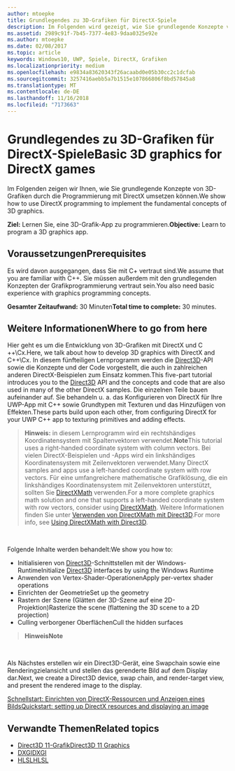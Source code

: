 ```yaml
---
author: mtoepke
title: Grundlegendes zu 3D-Grafiken für DirectX-Spiele
description: Im Folgenden wird gezeigt, wie Sie grundlegende Konzepte von 3D-Grafiken durch die Programmierung mit DirectX umsetzen können.
ms.assetid: 2989c91f-7b45-7377-4e83-9daa0325e92e
ms.author: mtoepke
ms.date: 02/08/2017
ms.topic: article
keywords: Windows10, UWP, Spiele, DirectX, Grafiken
ms.localizationpriority: medium
ms.openlocfilehash: e9834a83620343f26acaabd0e05b30cc2c1dcfab
ms.sourcegitcommit: 3257416aebb5a7b1515e107866806f8bd57845a8
ms.translationtype: MT
ms.contentlocale: de-DE
ms.lasthandoff: 11/16/2018
ms.locfileid: "7173663"
---
```

# <a name="basic-3d-graphics-for-directx-games"></a><span data-ttu-id="b3f38-104">Grundlegendes zu 3D-Grafiken für DirectX-Spiele</span><span class="sxs-lookup"><span data-stu-id="b3f38-104">Basic 3D graphics for DirectX games</span></span>



<span data-ttu-id="b3f38-105">Im Folgenden zeigen wir Ihnen, wie Sie grundlegende Konzepte von 3D-Grafiken durch die Programmierung mit DirectX umsetzen können.</span><span class="sxs-lookup"><span data-stu-id="b3f38-105">We show how to use DirectX programming to implement the fundamental concepts of 3D graphics.</span></span>

<span data-ttu-id="b3f38-106">**Ziel:** Lernen Sie, eine 3D-Grafik-App zu programmieren.</span><span class="sxs-lookup"><span data-stu-id="b3f38-106">**Objective:** Learn to program a 3D graphics app.</span></span>

## <a name="prerequisites"></a><span data-ttu-id="b3f38-107">Voraussetzungen</span><span class="sxs-lookup"><span data-stu-id="b3f38-107">Prerequisites</span></span>


<span data-ttu-id="b3f38-108">Es wird davon ausgegangen, dass Sie mit C+ vertraut sind.</span><span class="sxs-lookup"><span data-stu-id="b3f38-108">We assume that you are familiar with C++.</span></span> <span data-ttu-id="b3f38-109">Sie müssen außerdem mit den grundlegenden Konzepten der Grafikprogrammierung vertraut sein.</span><span class="sxs-lookup"><span data-stu-id="b3f38-109">You also need basic experience with graphics programming concepts.</span></span>

<span data-ttu-id="b3f38-110">**Gesamter Zeitaufwand:** 30 Minuten</span><span class="sxs-lookup"><span data-stu-id="b3f38-110">**Total time to complete:** 30 minutes.</span></span>

## <a name="where-to-go-from-here"></a><span data-ttu-id="b3f38-111">Weitere Informationen</span><span class="sxs-lookup"><span data-stu-id="b3f38-111">Where to go from here</span></span>


<span data-ttu-id="b3f38-112">Hier geht es um die Entwicklung von 3D-Grafiken mit DirectX und C ++\\Cx.</span><span class="sxs-lookup"><span data-stu-id="b3f38-112">Here, we talk about how to develop 3D graphics with DirectX and C++\\Cx.</span></span> <span data-ttu-id="b3f38-113">In diesem fünfteiligen Lernprogramm werden die [Direct3D](https://msdn.microsoft.com/library/windows/desktop/hh309466)-API sowie die Konzepte und der Code vorgestellt, die auch in zahlreichen anderen DirectX-Beispielen zum Einsatz kommen.</span><span class="sxs-lookup"><span data-stu-id="b3f38-113">This five-part tutorial introduces you to the [Direct3D](https://msdn.microsoft.com/library/windows/desktop/hh309466) API and the concepts and code that are also used in many of the other DirectX samples.</span></span> <span data-ttu-id="b3f38-114">Die einzelnen Teile bauen aufeinander auf. Sie behandeln u. a. das Konfigurieren von DirectX für Ihre UWP-App mit C++ sowie Grundtypen mit Texturen und das Hinzufügen von Effekten.</span><span class="sxs-lookup"><span data-stu-id="b3f38-114">These parts build upon each other, from configuring DirectX for your UWP C++ app to texturing primitives and adding effects.</span></span>

> <span data-ttu-id="b3f38-115">**Hinweis:** in diesem Lernprogramm wird ein rechtshändiges Koordinatensystem mit Spaltenvektoren verwendet.</span><span class="sxs-lookup"><span data-stu-id="b3f38-115">**Note**This tutorial uses a right-handed coordinate system with column vectors.</span></span> <span data-ttu-id="b3f38-116">Bei vielen DirectX-Beispielen und -Apps wird ein linkshändiges Koordinatensystem mit Zeilenvektoren verwendet.</span><span class="sxs-lookup"><span data-stu-id="b3f38-116">Many DirectX samples and apps use a left-handed coordinate system with row vectors.</span></span> <span data-ttu-id="b3f38-117">Für eine umfangreichere mathematische Grafiklösung, die ein linkshändiges Koordinatensystem mit Zeilenvektoren unterstützt, sollten Sie [DirectXMath](https://msdn.microsoft.com/library/windows/desktop/hh437833) verwenden.</span><span class="sxs-lookup"><span data-stu-id="b3f38-117">For a more complete graphics math solution and one that supports a left-handed coordinate system with row vectors, consider using [DirectXMath](https://msdn.microsoft.com/library/windows/desktop/hh437833).</span></span> <span data-ttu-id="b3f38-118">Weitere Informationen finden Sie unter [Verwenden von DirectXMath mit Direct3D](https://msdn.microsoft.com/library/windows/desktop/ff729728#Use_DXMath_with_D3D).</span><span class="sxs-lookup"><span data-stu-id="b3f38-118">For more info, see [Using DirectXMath with Direct3D](https://msdn.microsoft.com/library/windows/desktop/ff729728#Use_DXMath_with_D3D).</span></span>

 

<span data-ttu-id="b3f38-119">Folgende Inhalte werden behandelt:</span><span class="sxs-lookup"><span data-stu-id="b3f38-119">We show you how to:</span></span>

-   <span data-ttu-id="b3f38-120">Initialisieren von [Direct3D](https://msdn.microsoft.com/library/windows/desktop/hh309466)-Schnittstellen mit der Windows-Runtime</span><span class="sxs-lookup"><span data-stu-id="b3f38-120">Initialize [Direct3D](https://msdn.microsoft.com/library/windows/desktop/hh309466) interfaces by using the Windows Runtime</span></span>
-   <span data-ttu-id="b3f38-121">Anwenden von Vertex-Shader-Operationen</span><span class="sxs-lookup"><span data-stu-id="b3f38-121">Apply per-vertex shader operations</span></span>
-   <span data-ttu-id="b3f38-122">Einrichten der Geometrie</span><span class="sxs-lookup"><span data-stu-id="b3f38-122">Set up the geometry</span></span>
-   <span data-ttu-id="b3f38-123">Rastern der Szene (Glätten der 3D-Szene auf eine 2D-Projektion)</span><span class="sxs-lookup"><span data-stu-id="b3f38-123">Rasterize the scene (flattening the 3D scene to a 2D projection)</span></span>
-   <span data-ttu-id="b3f38-124">Culling verborgener Oberflächen</span><span class="sxs-lookup"><span data-stu-id="b3f38-124">Cull the hidden surfaces</span></span>

> **<span data-ttu-id="b3f38-125">Hinweis</span><span class="sxs-lookup"><span data-stu-id="b3f38-125">Note</span></span>**  

 

<span data-ttu-id="b3f38-126">Als Nächstes erstellen wir ein Direct3D-Gerät, eine Swapchain sowie eine Renderingzielansicht und stellen das gerenderte Bild auf dem Display dar.</span><span class="sxs-lookup"><span data-stu-id="b3f38-126">Next, we create a Direct3D device, swap chain, and render-target view, and present the rendered image to the display.</span></span>

[<span data-ttu-id="b3f38-127">Schnellstart: Einrichten von DirectX-Ressourcen und Anzeigen eines Bilds</span><span class="sxs-lookup"><span data-stu-id="b3f38-127">Quickstart: setting up DirectX resources and displaying an image</span></span>](setting-up-directx-resources.md)

## <a name="related-topics"></a><span data-ttu-id="b3f38-128">Verwandte Themen</span><span class="sxs-lookup"><span data-stu-id="b3f38-128">Related topics</span></span>


* [<span data-ttu-id="b3f38-129">Direct3D 11-Grafik</span><span class="sxs-lookup"><span data-stu-id="b3f38-129">Direct3D 11 Graphics</span></span>](https://msdn.microsoft.com/library/windows/desktop/ff476080)
* [<span data-ttu-id="b3f38-130">DXGI</span><span class="sxs-lookup"><span data-stu-id="b3f38-130">DXGI</span></span>](https://msdn.microsoft.com/library/windows/desktop/hh404534)
* [<span data-ttu-id="b3f38-131">HLSL</span><span class="sxs-lookup"><span data-stu-id="b3f38-131">HLSL</span></span>](https://msdn.microsoft.com/library/windows/desktop/bb509561)

 

 




